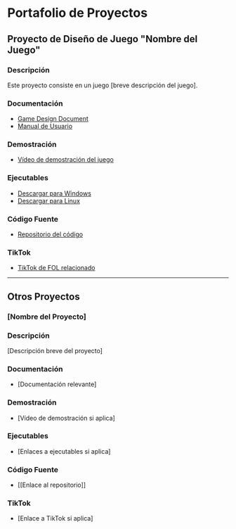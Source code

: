 # Portafolio de Proyectos

## Proyecto de Diseño de Juego "Nombre del Juego"

### Descripción
Este proyecto consiste en un juego [breve descripción del juego].

### Documentación

- [Game Design Document](https://docs.google.com/document/d/1j-MgLMBubWbzjcbLy2urX9RNEipy6LXtMXCrAfXl8zE/edit?usp=sharing)
- [Manual de Usuario](https://docs.google.com/document/d/1b6_MPr_QwLhVaVVdwLlVg5g1xOvur8Le3NX0oNIu1Pw/edit?usp=sharing)

### Demostración

- [Vídeo de demostración del juego](enlace_al_video)

### Ejecutables

- [Descargar para Windows](https://drive.google.com/file/d/1uPGDR0COn-SIyiauK6IkCOGWfa0ua-KC/view?usp=sharing)
- [Descargar para Linux](https://drive.google.com/file/d/16EOdmSufwt4WUj602bd4bpd1Wea2u_qL/view?usp=sharing)

### Código Fuente

- [Repositorio del código](https://gitlab.com/rodo.leon.marc/projecte-4.git)

### TikTok

- [TikTok de FOL relacionado](enlace_al_tiktok)

---

## Otros Proyectos

### [Nombre del Proyecto]

### Descripción
[Descripción breve del proyecto]

### Documentación

- [Documentación relevante]

### Demostración

- [Vídeo de demostración si aplica]

### Ejecutables

- [Enlaces a ejecutables si aplica]

### Código Fuente

- [[Enlace al repositorio]]

### TikTok

- [Enlace a TikTok si aplica]

